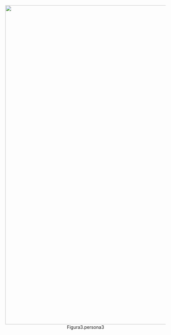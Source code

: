 
<div align="center">
<img src="https://github.com/user-attachments/assets/dcb102f2-0a62-4030-9a9b-cc4e70237c21" width="1000px"/>
</div>
<div align="center">
Figura3.persona3
